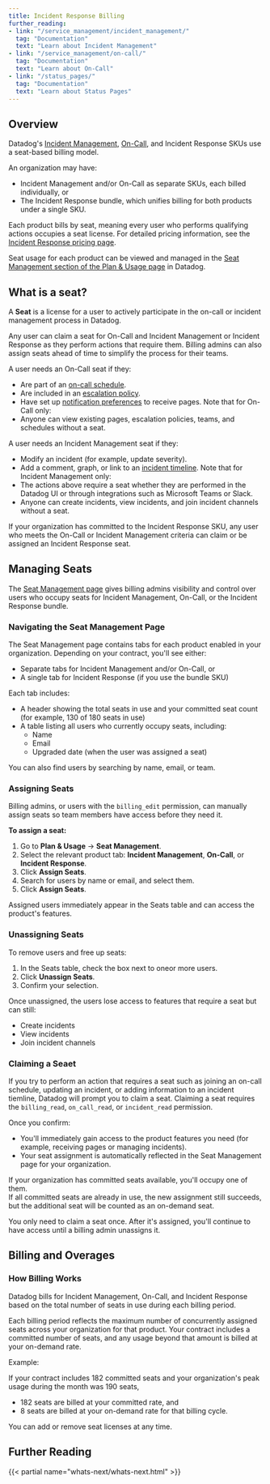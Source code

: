 ```yaml
---
title: Incident Response Billing
further_reading:
- link: "/service_management/incident_management/"
  tag: "Documentation"
  text: "Learn about Incident Management"
- link: "/service_management/on-call/"
  tag: "Documentation"
  text: "Learn about On-Call"
- link: "/status_pages/"
  tag: "Documentation"
  text: "Learn about Status Pages"
---
```


## Overview

Datadog's [Incident Management][1], [On-Call][2], and Incident Response SKUs use a seat-based billing model. 

An organization may have: 

- Incident Management and/or On-Call as separate SKUs, each billed individually, or
- The Incident Response bundle, which unifies billing for both products under a single SKU.

Each product bills by seat, meaning every user who performs qualifying actions occupies a seat license. For detailed pricing information, see the [Incident Response pricing page][3].

Seat usage for each product can be viewed and managed in the [Seat Management section of the Plan & Usage page][4] in Datadog. 

## What is a seat? 

A **Seat** is a license for a user to actively participate in the on-call or incident management process in Datadog. 

Any user can claim a seat for On-Call and Incident Management or Incident Response as they perform actions that require them. Billing admins can also assign seats ahead of time to simplify the process for their teams.

A user needs an On-Call seat if they:
- Are part of an [on-call schedule][5].
- Are included in an [escalation policy][6].
- Have set up [notification preferences][7] to receive pages.
Note that for On-Call only:
- Anyone can view existing pages, escalation policies, teams, and schedules without a seat. 


A user needs an Incident Management seat if they:
- Modify an incident (for example, update severity).
- Add a comment, graph, or link to an [incident timeline][8].
Note that for Incident Management only: 
- The actions above require a seat whether they are performed in the Datadog UI or through integrations such as Microsoft Teams or Slack. 
- Anyone can create incidents, view incidents, and join incident channels without a seat. 

If your organization has committed to the Incident Response SKU, any user who meets the On-Call or Incident Management criteria can claim or be assigned an Incident Response seat.

## Managing Seats

The [Seat Management page][1] gives billing admins visibility and control over users who occupy seats for Incident Management, On-Call, or the Incident Response bundle. 

### Navigating the Seat Management Page

The Seat Management page contains tabs for each product enabled in your organization. Depending on your contract, you'll see either: 

- Separate tabs for Incident Management and/or On-Call, or
- A single tab for Incident Response (if you use the bundle SKU)

Each tab includes: 

- A header showing the total seats in use and your committed seat count (for example, 130 of 180 seats in use)
- A table listing all users who currently occupy seats, including:
    - Name
    - Email
    - Upgraded date (when the user was assigned a seat)

You can also find users by searching by name, email, or team. 

### Assigning Seats

Billing admins, or users with the `billing_edit` permission, can manually assign seats so team members have access before they need it. 

**To assign a seat:**

1. Go to **Plan & Usage** → **Seat Management**.
2. Select the relevant product tab: **Incident Management**, **On-Call**, or **Incident Response**.
3. Click **Assign Seats**.
4. Search for users by name or email, and select them.
5. Click **Assign Seats**.

Assigned users immediately appear in the Seats table and can access the product's features. 

### Unassigning Seats

To remove users and free up seats: 

1. In the Seats table, check the box next to oneor more users. 
2. Click **Unassign Seats**.
3. Confirm your selection.

Once unassigned, the users lose access to features that require a seat but can still: 

- Create incidents
- View incidents
- Join incident channels

### Claiming a Seaet

If you try to perform an action that requires a seat such as joining an on-call schedule, updating an incident, or adding information to an incident tiemline, Datadog will prompt you to claim a seat. Claiming a seat requires the `billing_read`, `on_call_read`, or `incident_read` permission. 

Once you confirm: 

- You'll immediately gain access to the product features you need (for example, receiving pages or managing incidents).
- Your seat assignment is automatically reflected in the Seat Management page for your organization.

If your organization has committed seats available, you'll occupy one of them.  
If all committed seats are already in use, the new assignment still succeeds, but the additional seat will be counted as an on-demand seat. 

You only need to claim a seat once. After it's assigned, you'll continue to have access until a billing admin unassigns it. 

## Billing and Overages

### How Billing Works

Datadog bills for Incident Management, On-Call, and Incident Response based on the total number of seats in use during each billing period. 

Each billing period reflects the maximum number of concurrently assigned seats across your organization for that product. Your contract includes a committed number of seats, and any usage beyond that amount is billed at your on-demand rate. 

Example: 

If your contract includes 182 committed seats and your organization's peak usage during the month was 190 seats, 
- 182 seats are billed at your committed rate, and
- 8 seats are billed at your on-demand rate for that billing cycle.

You can add or remove seat licenses at any time.

## Further Reading

{{< partial name="whats-next/whats-next.html" >}}

[1]: /service_management/incident_management/
[2]: /service_management/on-call/
[3]: https://www.datadoghq.com/pricing/?product=incident-response#products
[4]: https://app.datadoghq.com/billing/seats
[5]: /service_management/on-call/schedules/
[6]: /service_management/on-call/escalation_policies/
[7]: /service_management/on-call/profile_settings/#notification-preferences
[8]: /service_management/incident_management/investigate/timeline

